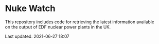 # Nuke Watch

This repository includes code for retrieving the latest information available on the output of EDF nuclear power plants in the UK.

Last updated: 2021-06-27 18:07